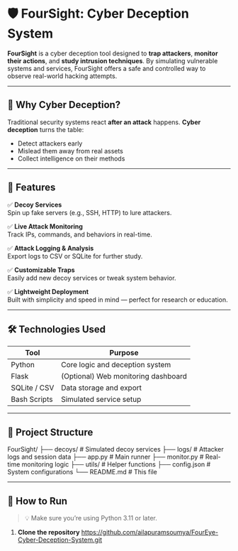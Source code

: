 # 🛡️ FourSight: Cyber Deception System

**FourSight** is a cyber deception tool designed to **trap attackers**, **monitor their actions**, and **study intrusion techniques**. By simulating vulnerable systems and services, FourSight offers a safe and controlled way to observe real-world hacking attempts.

---

## 🎯 Why Cyber Deception?

Traditional security systems react **after an attack** happens. **Cyber deception** turns the table:
- Detect attackers early
- Mislead them away from real assets
- Collect intelligence on their methods

---

## 🚀 Features

✅ **Decoy Services**  
Spin up fake servers (e.g., SSH, HTTP) to lure attackers.

✅ **Live Attack Monitoring**  
Track IPs, commands, and behaviors in real-time.

✅ **Attack Logging & Analysis**  
Export logs to CSV or SQLite for further study.

✅ **Customizable Traps**  
Easily add new decoy services or tweak system behavior.

✅ **Lightweight Deployment**  
Built with simplicity and speed in mind — perfect for research or education.

---

## 🛠️ Technologies Used

| Tool          | Purpose                    |
|---------------|----------------------------|
| Python        | Core logic and deception system |
| Flask         | (Optional) Web monitoring dashboard |
| SQLite / CSV  | Data storage and export    |
| Bash Scripts  | Simulated service setup    |

---

## 📂 Project Structure
FourSight/
├── decoys/ # Simulated decoy services
├── logs/ # Attacker logs and session data
├── app.py # Main runner
├── monitor.py # Real-time monitoring logic
├── utils/ # Helper functions
├── config.json # System configurations
└── README.md # This file


---

## 🧪 How to Run

> 💡 Make sure you’re using Python 3.11 or later.

1. **Clone the repository**
https://github.com/ailapuramsoumya/FourEye-Cyber-Deception-System.git


